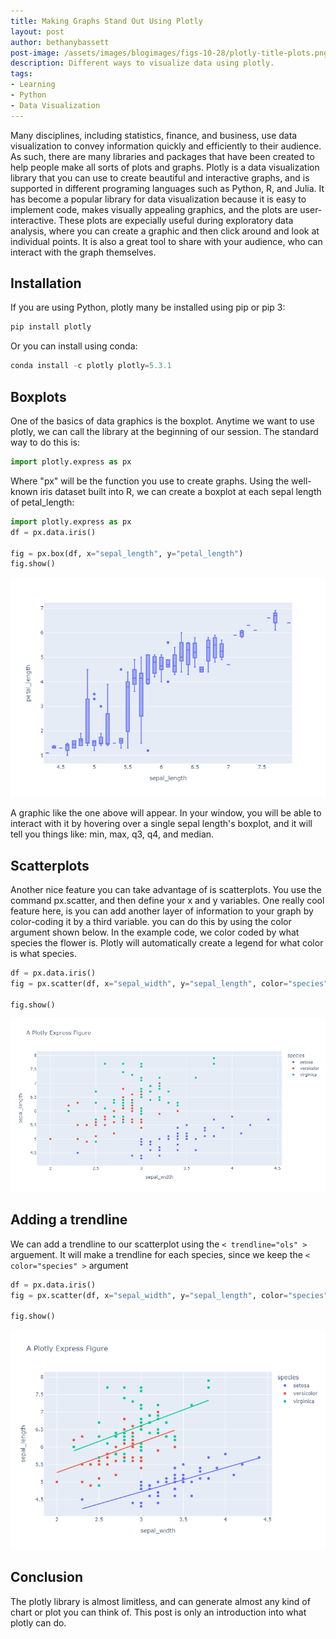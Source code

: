 ```yaml
---
title: Making Graphs Stand Out Using Plotly
layout: post
author: bethanybassett
post-image: /assets/images/blogimages/figs-10-28/plotly-title-plots.png
description: Different ways to visualize data using plotly.
tags:
- Learning
- Python
- Data Visualization
---
```


Many disciplines, including statistics, finance, and business, use data visualization to convey information quickly and efficiently to their audience. As such, there are many libraries and packages that have been created to help people make all sorts of plots and graphs. Plotly is a data visualization library that you can use to create beautiful and interactive graphs, and is supported in different programing languages such as Python, R, and Julia. It has become a popular library for data visualization because it is easy to implement code, makes visually appealing graphics, and the plots are user-interactive. These plots are expecially useful during exploratory data analysis, where you can create a graphic and then click around and look at individual points. It is also a great tool to share with your audience, who can interact with the graph themselves.

## Installation 

If you are using Python, plotly many be installed using pip or pip 3:

```python
pip install plotly
```

Or you can install using conda:

```python
conda install -c plotly plotly=5.3.1
```
## Boxplots

One of the basics of data graphics is the boxplot. Anytime we want to use plotly, we can call the library at the beginning of our session. The standard way to do this is:


```python
import plotly.express as px
```

Where "px" will be the function you use to create graphs. Using the well-known iris dataset built into R, we can create a boxplot at each sepal length of petal_length:

```python
import plotly.express as px
df = px.data.iris()

fig = px.box(df, x="sepal_length", y="petal_length")
fig.show()
```

![MySQL](/assets/images/blogimages/figs-10-28/newplot.png)

A graphic like the one above will appear. In your window, you will be able to interact with it by hovering over a single sepal length's boxplot, and it will tell you things like: min, max, q3, q4, and median.

## Scatterplots

Another nice feature you can take advantage of is scatterplots. You use the command px.scatter, and then define your x and y variables. One really cool feature here, is you can add another layer of information to your graph by color-coding it by a third variable. you can do this by using the color argument shown below. In the example code, we color coded by what species the flower is. Plotly will automatically create a legend for what color is what species.

```python
df = px.data.iris()
fig = px.scatter(df, x="sepal_width", y="sepal_length", color="species", title="A Plotly Express Figure")

fig.show()
```
![MySQL](/assets/images/blogimages/figs-10-28/Scatter.png)

## Adding a trendline
We can add a trendline to our scatterplot using the `< trendline="ols" >` arguement. It will make a trendline for each species, since we keep the `< color="species" >` argument

```python
df = px.data.iris()
fig = px.scatter(df, x="sepal_width", y="sepal_length", color="species", trendline="ols",title="A Plotly Express Figure")

fig.show()
```
![MySQL](/assets/images/blogimages/figs-10-28/trendline.png)

## Conclusion

The plotly library is almost limitless, and can generate almost any kind of chart or plot you can think of. This post is only an introduction into what plotly can do. 
